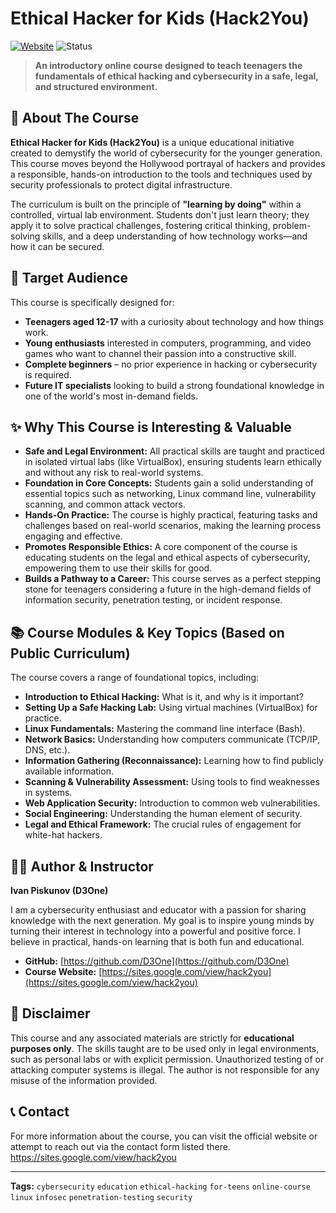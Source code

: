 # Ethical Hacker for Kids (Hack2You)

[![Website](https://img.shields.io/badge/Website-Course%20Details-blue?style=flat&logo=google-chrome)](https://sites.google.com/view/hack2you)
![Status](https://img.shields.io/badge/Status-Completed%20Course-success)

> **An introductory online course designed to teach teenagers the fundamentals of ethical hacking and cybersecurity in a safe, legal, and structured environment.**

## 🚀 About The Course

**Ethical Hacker for Kids (Hack2You)** is a unique educational initiative created to demystify the world of cybersecurity for the younger generation. This course moves beyond the Hollywood portrayal of hackers and provides a responsible, hands-on introduction to the tools and techniques used by security professionals to protect digital infrastructure.

The curriculum is built on the principle of **"learning by doing"** within a controlled, virtual lab environment. Students don't just learn theory; they apply it to solve practical challenges, fostering critical thinking, problem-solving skills, and a deep understanding of how technology works—and how it can be secured.

## 🎯 Target Audience

This course is specifically designed for:

*   **Teenagers aged 12-17** with a curiosity about technology and how things work.
*   **Young enthusiasts** interested in computers, programming, and video games who want to channel their passion into a constructive skill.
*   **Complete beginners** – no prior experience in hacking or cybersecurity is required.
*   **Future IT specialists** looking to build a strong foundational knowledge in one of the world's most in-demand fields.

## ✨ Why This Course is Interesting & Valuable

*   **Safe and Legal Environment:** All practical skills are taught and practiced in isolated virtual labs (like VirtualBox), ensuring students learn ethically and without any risk to real-world systems.
*   **Foundation in Core Concepts:** Students gain a solid understanding of essential topics such as networking, Linux command line, vulnerability scanning, and common attack vectors.
*   **Hands-On Practice:** The course is highly practical, featuring tasks and challenges based on real-world scenarios, making the learning process engaging and effective.
*   **Promotes Responsible Ethics:** A core component of the course is educating students on the legal and ethical aspects of cybersecurity, empowering them to use their skills for good.
*   **Builds a Pathway to a Career:** This course serves as a perfect stepping stone for teenagers considering a future in the high-demand fields of information security, penetration testing, or incident response.

## 📚 Course Modules & Key Topics (Based on Public Curriculum)

The course covers a range of foundational topics, including:

*   **Introduction to Ethical Hacking:** What is it, and why is it important?
*   **Setting Up a Safe Hacking Lab:** Using virtual machines (VirtualBox) for practice.
*   **Linux Fundamentals:** Mastering the command line interface (Bash).
*   **Network Basics:** Understanding how computers communicate (TCP/IP, DNS, etc.).
*   **Information Gathering (Reconnaissance):** Learning how to find publicly available information.
*   **Scanning & Vulnerability Assessment:** Using tools to find weaknesses in systems.
*   **Web Application Security:** Introduction to common web vulnerabilities.
*   **Social Engineering:** Understanding the human element of security.
*   **Legal and Ethical Framework:** The crucial rules of engagement for white-hat hackers.

## 👨‍💻 Author & Instructor

**Ivan Piskunov (D3One)**

I am a cybersecurity enthusiast and educator with a passion for sharing knowledge with the next generation. My goal is to inspire young minds by turning their interest in technology into a powerful and positive force. I believe in practical, hands-on learning that is both fun and educational.

*   **GitHub:** [https://github.com/D3One](https://github.com/D3One)
*   **Course Website:** [https://sites.google.com/view/hack2you](https://sites.google.com/view/hack2you)

## 🔐 Disclaimer

This course and any associated materials are strictly for **educational purposes only**. The skills taught are to be used only in legal environments, such as personal labs or with explicit permission. Unauthorized testing of or attacking computer systems is illegal. The author is not responsible for any misuse of the information provided.

## 📞 Contact

For more information about the course, you can visit the official website or attempt to reach out via the contact form listed there.
https://sites.google.com/view/hack2you

---

**Tags:** `cybersecurity` `education` `ethical-hacking` `for-teens` `online-course` `linux` `infosec` `penetration-testing` `security`

